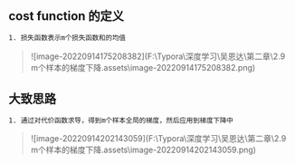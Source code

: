 

## cost function 的定义

```tex
1. 损失函数表示m个损失函数和的均值
```

> ![image-20220914175208382](F:\Typora\深度学习\吴恩达\第二章\2.9 m个样本的梯度下降.assets\image-20220914175208382.png)

## 大致思路

```tex
1. 通过对代价函数求导，得到m个样本全局的梯度，然后应用到梯度下降中
```

> ![image-20220914202143059](F:\Typora\深度学习\吴恩达\第二章\2.9 m个样本的梯度下降.assets\image-20220914202143059.png)